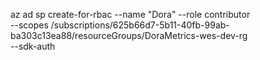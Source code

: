 az ad sp create-for-rbac --name "Dora" --role contributor \
                            --scopes /subscriptions/625b66d7-5b11-40fb-99ab-ba303c13ea88/resourceGroups/DoraMetrics-wes-dev-rg \
                            --sdk-auth